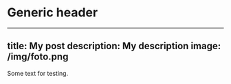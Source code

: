 # Generic header

---
title: My post
description: My description
image: /img/foto.png
----

Some text for testing.

